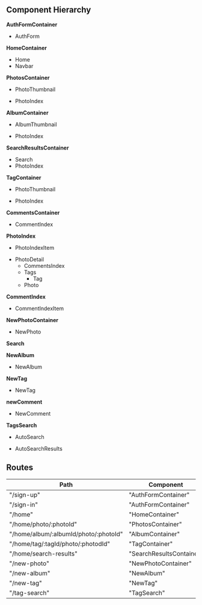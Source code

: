 ## Component Hierarchy

**AuthFormContainer**
 - AuthForm

**HomeContainer**
 - Home
 - Navbar

**PhotosContainer**
 - PhotoThumbnail
  * PhotoIndex

**AlbumContainer**
 - AlbumThumbnail
  + PhotoIndex

**SearchResultsContainer**
 - Search
 - PhotoIndex

**TagContainer**
 - PhotoThumbnail
  + PhotoIndex

**CommentsContainer**
 - CommentIndex

**PhotoIndex**
 - PhotoIndexItem
  + PhotoDetail
    + CommentsIndex
    - Tags
      - Tag
    * Photo

**CommentIndex**
 - CommentIndexItem

**NewPhotoContainer**
 - NewPhoto

**Search**

**NewAlbum**
 - NewAlbum

**NewTag**
 - NewTag

**newComment**
 - NewComment

**TagsSearch**
 + AutoSearch
 * AutoSearchResults

## Routes

|Path   | Component   |
|-------|-------------|
| "/sign-up" | "AuthFormContainer" |
| "/sign-in" | "AuthFormContainer" |
| "/home" | "HomeContainer" |
| "/home/photo/:photoId" | "PhotosContainer" |
| "/home/album/:albumId/photo/:photoId" | "AlbumContainer" |
| "/home/tag/:tagId/photo/:photodId" | "TagContainer" |
| "/home/search-results" | "SearchResultsContainer"
| "/new-photo" | "NewPhotoContainer" |
| "/new-album" | "NewAlbum" |
| "/new-tag" | "NewTag" |
| "/tag-search" | "TagSearch" |
